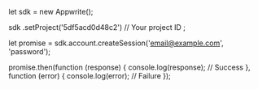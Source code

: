let sdk = new Appwrite();

sdk
    .setProject('5df5acd0d48c2') // Your project ID
;

let promise = sdk.account.createSession('email@example.com', 'password');

promise.then(function (response) {
    console.log(response); // Success
}, function (error) {
    console.log(error); // Failure
});